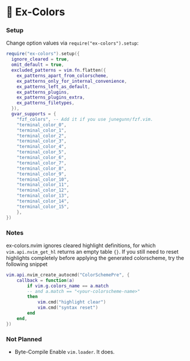 # 🌈 Ex-Colors

### Setup

Change option values via `require("ex-colors").setup`:

```lua
require("ex-colors").setup({
  ignore_cleared = true,
  omit_default = true,
  excluded_patterns = vim.fn.flatten({
    ex_patterns_apart_from_colorscheme,
    ex_patterns_only_for_internal_convenience,
    ex_patterns_left_as_default,
    ex_patterns_plugins,
    ex_patterns_plugins_extra,
    ex_patterns_filetypes,
  }),
  gvar_supports = {
    "fzf_colors", -- Add it if you use junegunn/fzf.vim.
    "terminal_color_0",
    "terminal_color_1",
    "terminal_color_2",
    "terminal_color_3",
    "terminal_color_4",
    "terminal_color_5",
    "terminal_color_6",
    "terminal_color_7",
    "terminal_color_8",
    "terminal_color_9",
    "terminal_color_10",
    "terminal_color_11",
    "terminal_color_12",
    "terminal_color_13",
    "terminal_color_14",
    "terminal_color_15",
    },
})
```

### Notes

ex-colors.nvim ignores cleared highlight definitions, for which
`vim.api.nvim_get_hl` returns an empty table `{}`.
If you still need to reset highlights completely before applying the generated
colorscheme, try the following snippet

```lua
vim.api.nvim_create_autocmd("ColorSchemePre", {
    callback = function(a)
        if vim.g.colors_name == a.match
        -- and a.match == "<your-colorscheme-name>"
        then
            vim.cmd("highlight clear")
            vim.cmd("syntax reset")
        end
    end,
})
```

### Not Planned

- Byte-Compile
  Enable `vim.loader`. It does.
